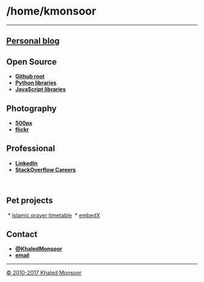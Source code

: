 # /home/kmonsoor  

----------------

## [Personal blog](https://blog.kmonsoor.com)
  


## Open Source
  * [**Github root**](https://github.com/kmonsoor)
  * [**Python libraries**](https://pypi.org/user/kmonsoor/)
  * [**JavaScript libraries**](https://www.npmjs.com/~kmonsoor)



## Photography
  * [**500px**](https://500px.com/kmonsoor)
  * [**flickr**](https://www.flickr.com/photos/kmonsoor/)



## Professional
  * [**LinkedIn**](https://www.linkedin.com/in/kmonsoor)
  * [**StackOverflow Careers**](https://stackoverflow.com/story/kmonsoor)
 
  
## Pet projects  
  * [Islamic prayer timetable](https://salat.gq)
  * [embedX](http://embedx.gq)
  
## Contact
 * [**@KhaledMonsoor**](https://twitter.com/KhaledMonsoor)
 * [**email**](mailto:k@kmonsoor.com?Subject=wanna%203.14%20million%20dollar%20cash%20%3F&Body=I%27m%20a%20prince%20from%20Nigeria.)
 
 
   
   
   
   
   
   
   
 
 -----------------------------
  [© 2010-2017 Khaled Monsoor](https://kmonsoor.mit-license.org/)
